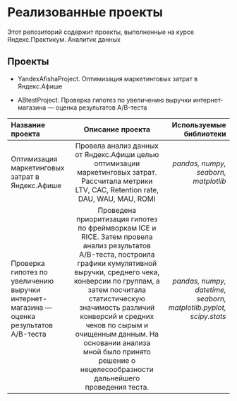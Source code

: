 # Реализованные проекты

Этот репозиторий содержит проекты, выполненные на курсе Яндекс.Практикум. Аналитик данных

## Проекты

- YandexAfishaProject. Оптимизация маркетинговых затрат в Яндекс.Афише
  
- ABtestProject. Проверка гипотез по увеличению выручки интернет-магазина –– оценка результатов A/B-теста
  
| Название проекта  | Описание проекта  | Используемые библиотеки |
|:------------- |:---------------:| -------------:|
| Оптимизация маркетинговых затрат в Яндекс.Афише | Провела анализ данных от Яндекс.Афиши целью оптимизации маркетинговых затрат. Рассчитала метрики LTV, CAC, Retention rate, DAU, WAU, MAU, ROMI | *pandas, numpy, seaborn, matplotlib* |
| Проверка гипотез по увеличению выручки интернет-магазина –– оценка результатов A/B-теста| Проведена приоритизация гипотез по фреймворкам ICE и RICE. Затем провела анализ результатов A/B-теста, построила графики кумулятивной выручки, среднего чека, конверсии по группам, а затем посчитала статистическую значимость различий конверсий и средних чеков по сырым и очищенным данным. На основании анализа мной было принято решение о нецелесообразности дальнейшего проведения теста.      | *pandas, numpy, datetime, seaborn, matplotlib.pyplot, scipy.stats* |

  
